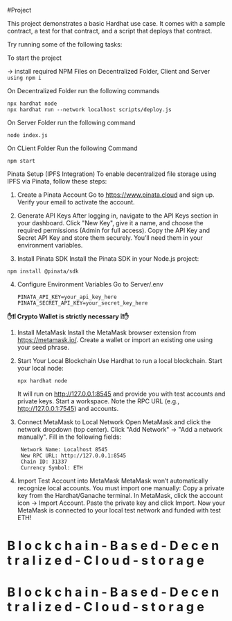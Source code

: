 #Project

This project demonstrates a basic Hardhat use case. It comes with a sample contract, a test for that contract, and a script that deploys that contract.

Try running some of the following tasks:

To start the project 

-> install required NPM Files on Decentralized Folder, Client and Server ```using npm i```

On Decentralized Folder run the following commands
 ```shell
npx hardhat node
npx hardhat run --network localhost scripts/deploy.js
```
On Server Folder run the following command
```shell
node index.js
```
On CLient Folder Run the following Command
```shell
npm start
```
Pinata Setup (IPFS Integration)
To enable decentralized file storage using IPFS via Pinata, follow these steps:

1. Create a Pinata Account
 Go to https://www.pinata.cloud and sign up.
Verify your email to activate the account.

2. Generate API Keys
 After logging in, navigate to the API Keys section in your dashboard.
 Click "New Key", give it a name, and choose the required permissions (Admin for full access).
 Copy the API Key and Secret API Key and store them securely. You’ll need them in your environment variables.

3. Install Pinata SDK
Install the Pinata SDK in your Node.js project:
```shell
npm install @pinata/sdk
```

4. Configure Environment Variables
   Go to Server/.env
   ```shell
   PINATA_API_KEY=your_api_key_here
   PINATA_SECRET_API_KEY=your_secret_key_here
   ```


**✋❗️❕ Crypto Wallet is strictly necessary ❕❗️✋**
1. Install MetaMask
   Install the MetaMask browser extension from https://metamask.io/.
   Create a wallet or import an existing one using your seed phrase.

2. Start Your Local Blockchain
    Use Hardhat to run a local blockchain.
    Start your local node:
   ```shell
   npx hardhat node
   ```
   It will run on http://127.0.0.1:8545 and provide you with test accounts and private keys.
Start a workspace. Note the RPC URL (e.g., http://127.0.0.1:7545) and accounts.

3. Connect MetaMask to Local Network
   Open MetaMask and click the network dropdown (top center).
   Click "Add Network" → "Add a network manually".
   Fill in the following fields:
   ```shell
    Network Name: Localhost 8545
    New RPC URL: http://127.0.0.1:8545
    Chain ID: 31337
    Currency Symbol: ETH
   ```
4. Import Test Account into MetaMask 
   MetaMask won’t automatically recognize local accounts. You must import one manually:
   Copy a private key from the Hardhat/Ganache terminal.
   In MetaMask, click the account icon → Import Account.
   Paste the private key and click Import.
   Now your MetaMask is connected to your local test network and funded with test ETH!
#   B l o c k c h a i n - B a s e d - D e c e n t r a l i z e d - C l o u d - s t o r a g e 
 
 #   B l o c k c h a i n - B a s e d - D e c e n t r a l i z e d - C l o u d - s t o r a g e 
 
 